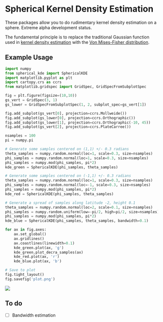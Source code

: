 Spherical Kernel Density Estimation
===================================

These packages allow you to do rudimentary kernel density estimation on a
sphere. Extreme alpha development status.

The fundamental principle is to replace the traditional Gaussian function used
in 
[kernel density estimation](https://en.wikipedia.org/wiki/Kernel_density_estimation)
with the
[Von Mises-Fisher distribution](https://en.wikipedia.org/wiki/Von_Mises-Fisher_distribution).

Example Usage
-------------

```python
import numpy
from spherical_kde import SphericalKDE
import matplotlib.pyplot as plt
import cartopy.crs as ccrs
from matplotlib.gridspec import GridSpec, GridSpecFromSubplotSpec

fig = plt.figure(figsize=(10,10))
gs_vert = GridSpec(3, 1)
gs_lower = GridSpecFromSubplotSpec(1, 2, subplot_spec=gs_vert[1])

fig.add_subplot(gs_vert[0], projection=ccrs.Mollweide())
fig.add_subplot(gs_lower[0], projection=ccrs.Orthographic())
fig.add_subplot(gs_lower[1], projection=ccrs.Orthographic(-10, 45))
fig.add_subplot(gs_vert[2], projection=ccrs.PlateCarree())

nsamples = 100
pi = numpy.pi

# Generate some samples centered on (1,1) +/- 0.3 radians
theta_samples = numpy.random.normal(loc=1, scale=0.3, size=nsamples)
phi_samples = numpy.random.normal(loc=1, scale=0.3, size=nsamples)
phi_samples = numpy.mod(phi_samples, pi*2)
kde_green = SphericalKDE(phi_samples, theta_samples)

# Generate some samples centered on (-1,1) +/- 0.3 radians
theta_samples = numpy.random.normal(loc=1, scale=0.3, size=nsamples)
phi_samples = numpy.random.normal(loc=-1, scale=0.3, size=nsamples)
phi_samples = numpy.mod(phi_samples, pi*2)
kde_red = SphericalKDE(phi_samples, theta_samples)

# Generate a spread of samples along latitude -2, height 0.1
theta_samples = numpy.random.normal(loc=2, scale=0.1, size=nsamples)
phi_samples = numpy.random.uniform(low=-pi/2, high=pi/2, size=nsamples)
phi_samples = numpy.mod(phi_samples, pi*2)
kde_blue = SphericalKDE(phi_samples, theta_samples, bandwidth=0.1)

for ax in fig.axes:
    ax.set_global()
    ax.gridlines()
    ax.coastlines(linewidth=0.1)
    kde_green.plot(ax, 'g')
    kde_green.plot_decra_samples(ax)
    kde_red.plot(ax, 'r')
    kde_blue.plot(ax, 'b')

# Save to plot
fig.tight_layout()
fig.savefig('plot.png')
```
![](https://raw.github.com/williamjameshandley/spherical_kde/master/plot.png)

To do
-----
* [ ] Bandwidth estimation
